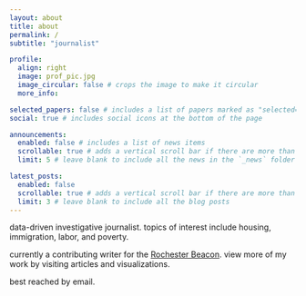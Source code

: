 ```yaml
---
layout: about
title: about
permalink: /
subtitle: "journalist"

profile:
  align: right
  image: prof_pic.jpg
  image_circular: false # crops the image to make it circular
  more_info:

selected_papers: false # includes a list of papers marked as "selected={true}"
social: true # includes social icons at the bottom of the page

announcements:
  enabled: false # includes a list of news items
  scrollable: true # adds a vertical scroll bar if there are more than 3 news items
  limit: 5 # leave blank to include all the news in the `_news` folder

latest_posts:
  enabled: false
  scrollable: true # adds a vertical scroll bar if there are more than 3 new posts items
  limit: 3 # leave blank to include all the blog posts
---
```


data-driven investigative journalist. topics of interest include housing, immigration, labor, and poverty.

currently a contributing writer for the [Rochester Beacon](https://rochesterbeacon.com/author/narm-nathan/). view more of my work by visiting articles and visualizations.

best reached by email.
